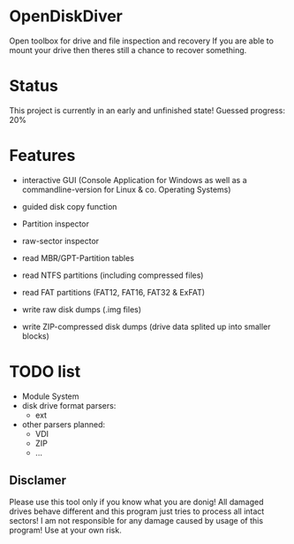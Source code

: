 # OpenDiskDiver
Open toolbox for drive and file inspection and recovery
If you are able to mount your drive then theres still a chance to recover something.


# Status
This project is currently in an early and unfinished state!
Guessed progress: 20%

# Features
- interactive GUI (Console Application for Windows as well as a commandline-version for Linux & co. Operating Systems)
- guided disk copy function
- Partition inspector
- raw-sector inspector

- read MBR/GPT-Partition tables
- read NTFS partitions (including compressed files)
- read FAT partitions (FAT12, FAT16, FAT32 & ExFAT)
- write raw disk dumps (.img files)
- write ZIP-compressed disk dumps (drive data splited up into smaller blocks)

# TODO list
- Module System
- disk drive format parsers:
    - ext
- other parsers planned:
    - VDI
    - ZIP
    - ...

## Disclamer
Please use this tool only if you know what you are donig!
All damaged drives behave different and this program just tries to process all intact sectors!
I am not responsible for any damage caused by usage of this program! Use at your own risk.
